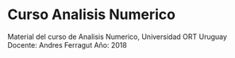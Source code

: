 # Curso Analisis Numerico

Material del curso de Analisis Numerico, Universidad ORT Uruguay
Docente: Andres Ferragut
Año: 2018

